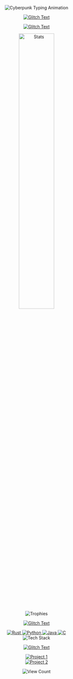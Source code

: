 <div align="center">  
  <img src="https://readme-typing-svg.demolab.com?font=JetBrains+Mono&weight=600&size=28&duration=4000&pause=1000&color=00F0FF&vCenter=true&width=500&lines=%F0%9F%96%A5%EF%B8%8F+NEURAL+INTERFACE+ACTIVE;%F0%9F%92%BB+SYSTEMS++ONLINE;%E2%9A%99%EF%B8%8F+DEPLOYING+BIO..." alt="Cyberpunk Typing Animation">  
</div>  
<div align="center">

[![Glitch Text](https://readme-typing-svg.demolab.com?font=Roboto+Mono&size=24&duration=4000&pause=9999999&color=00F0FF&background=0D111700&center=true&vCenter=true&width=500&lines=RIZZY)](https://git.io/typing-svg)

[![Glitch Text](https://readme-typing-svg.demolab.com?font=Roboto+Mono&size=24&duration=4000&pause=9999999&color=00F0FF&background=0D111700&center=true&vCenter=true&width=500&lines=Real+Time+Systems)](https://git.io/typing-svg)

<p align="center">
  <img src="https://github-readme-stats.vercel.app/api?username=Rizzy1857&show_icons=true&theme=radical&bg_color=0d1117&hide_border=true&include_all_commits=true&count_private=true" alt="Stats" width="48%"> 
</p>
<p align="center">
  <img src="https://github-profile-trophy.vercel.app/?username=Rizzy1857&theme=radical&no-frame=true&margin-w=15&column=7" alt="Trophies">
</p>

[![Glitch Text](https://readme-typing-svg.demolab.com?font=Roboto+Mono&size=24&duration=4000&pause=9999999&color=00F0FF&background=0D111700&center=true&vCenter=true&width=500&lines=Cyberware+Loadouts)](https://git.io/typing-svg)

<!-- Rust -->
<a href="https://www.rust-lang.org/" target="_blank">
  <img src="https://img.shields.io/badge/Rust-000000?style=for-the-badge&logo=rust&logoColor=white" alt="Rust">
</a>
<!-- Python -->
<a href="https://www.python.org/" target="_blank">
  <img src="https://img.shields.io/badge/Python-3776AB?style=for-the-badge&logo=python&logoColor=white" alt="Python">
</a>
<!-- Java -->
<a href="https://www.java.com/" target="_blank">
  <img src="https://img.shields.io/badge/Java-007396?style=for-the-badge&logo=java&logoColor=white" alt="Java">
</a>
<!-- C -->
<a href="https://en.wikipedia.org/wiki/C_(programming_language)" target="_blank">
  <img src="https://img.shields.io/badge/C-A8B9CC?style=for-the-badge&logo=c&logoColor=black" alt="C">
</a>
<br>
<!-- Animated Skill Icons -->
<img src="https://skillicons.dev/icons?i=rust,python,java,c&theme=dark&perline=4" alt="Tech Stack">

 
[![Glitch Text](https://readme-typing-svg.demolab.com?font=Roboto+Mono&size=24&duration=4000&pause=9999999&color=00F0FF&background=0D111700&center=true&vCenter=true&width=500&lines=Active+Holograms)](https://git.io/typing-svg)

[![Project 1](https://github-readme-stats.vercel.app/api/pin/?username=Rizzy1857&repo=Artefact&theme=dark&bg_color=0d1117)](https://github.com/Rizzy1857/ArteFact)  
[![Project 2](https://github-readme-stats.vercel.app/api/pin/?username=Rizzy1857&repo=PQ-Core&theme=dark&bg_color=0d1117)](https://github.com/Rizzy1857/PQ-Core)

![View Count](https://komarev.com/ghpvc/?username=Rizzy1857&color=00ff00&label=MATRIX+ACCESSES)
</div>
